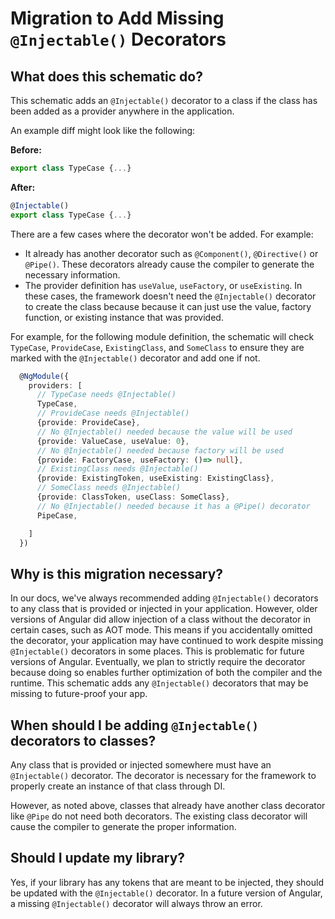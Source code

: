 # Migration to Add Missing `@Injectable()` Decorators

## What does this schematic do?

This schematic adds an `@Injectable()` decorator to a class
if the class has been added as a provider anywhere in the application.

An example diff might look like the following:

**Before:**

```ts
export class TypeCase {...}
```

**After:**

```ts
@Injectable()
export class TypeCase {...}
```


There are a few cases where the decorator won't be added. For example:

  - It already has another decorator such as `@Component()`, `@Directive()` or `@Pipe()`. These decorators already cause the compiler to generate the necessary information.
  - The provider definition has `useValue`, `useFactory`, or `useExisting`. In
  these cases, the framework doesn't need the `@Injectable()` decorator to create the class because
  because it can just use the value,
  factory function, or existing instance that was provided.

  For example, for the following module definition, the schematic will check
  `TypeCase`, `ProvideCase`, `ExistingClass`, and `SomeClass` to ensure they
  are marked with the `@Injectable()` decorator and add one if not.


  ```ts
    @NgModule({
      providers: [
        // TypeCase needs @Injectable()
        TypeCase,
        // ProvideCase needs @Injectable()
        {provide: ProvideCase},
        // No @Injectable() needed because the value will be used
        {provide: ValueCase, useValue: 0},
        // No @Injectable() needed because factory will be used
        {provide: FactoryCase, useFactory: ()=> null},
        // ExistingClass needs @Injectable()
        {provide: ExistingToken, useExisting: ExistingClass},
        // SomeClass needs @Injectable()
        {provide: ClassToken, useClass: SomeClass},
        // No @Injectable() needed because it has a @Pipe() decorator
        PipeCase,

      ]
    })

  ```


## Why is this migration necessary?

In our docs, we've always recommended adding `@Injectable()`
decorators to any class that is provided or injected in your application.
However, older versions of Angular did allow injection of a class
without the decorator in certain cases, such as AOT mode.
This means if you accidentally omitted the decorator, your application
may have continued to work despite missing `@Injectable()` decorators in some places.
This is problematic for future versions of Angular. Eventually, we plan
to strictly require the decorator because doing so enables further
optimization of both the compiler and the runtime. This schematic
adds any `@Injectable()` decorators that may be missing to future-proof your app.



## When should I be adding `@Injectable()` decorators to classes?

Any class that is provided or injected somewhere must have an `@Injectable()` decorator. The decorator is necessary for the framework to properly create an instance of that class through DI.

However, as noted above, classes that already have another class decorator like `@Pipe` do not need both decorators. The existing class decorator will cause the compiler to generate the proper information.


## Should I update my library?

Yes, if your library has any tokens that are meant to be injected, they should be updated with the `@Injectable()` decorator. In a future version of Angular, a missing `@Injectable()` decorator will always throw an error.

